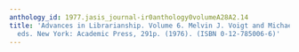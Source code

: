 ```yaml
---
anthology_id: 1977.jasis_journal-ir0anthology0volumeA28A2.14
title: 'Advances in Librarianship. Volume 6. Melvin J. Voigt and Michael H. Harris,
  eds. New York: Academic Press, 291p. (1976). (ISBN 0-12-785006-6)'
---
```

